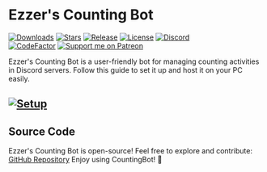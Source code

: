 # Ezzer's Counting Bot
[![Downloads](https://img.shields.io/github/downloads/ezzer0307/CountingBot/total.svg)](https://github.com/ezzer0307/CountingBot/releases/latest)
[![Stars](https://img.shields.io/github/stars/ezzer0307/CountingBot.svg)](https://github.com/ezzer0307/CountingBot/stargazers)
[![Release](https://img.shields.io/github/release/ezzer0307/CountingBot.svg)](https://github.com/ezzer0307/CountingBot/releases/latest)
[![License](https://img.shields.io/github/license/ezzer0307/CountingBot.svg)](https://github.com/ezzer0307/CountingBot/blob/master/LICENSE)
[![Discord](https://discordapp.com/api/guilds/967040745196380220/widget.png)](https://discord.gg/q9GPtDvfgU)<br>
[![CodeFactor](https://www.codefactor.io/repository/github/ezzer0307/CountingBot/badge)](https://www.codefactor.io/repository/github/ezzer0307/CountingBot)
[![Support me on Patreon](https://img.shields.io/endpoint.svg?url=https%3A%2F%2Fshieldsio-patreon.vercel.app%2Fapi%3Fusername%3Dezzer0307%26type%3Dpatrons&style=flat)](https://patreon.com/ezzer0307)

Ezzer's Counting Bot is a user-friendly bot for managing counting activities in Discord servers. Follow this guide to set it up and host it on your PC easily.

[![Setup](http://i.imgur.com/VvXYp5j.png)](https://github.com/ezzer0307/CountingBot/blob/main/SETUP%20GUIDE.md)
---
## Source Code

Ezzer's Counting Bot is open-source! Feel free to explore and contribute: [GitHub Repository](https://github.com/ezzer0307/CountingBot)
Enjoy using CountingBot! 🚀
